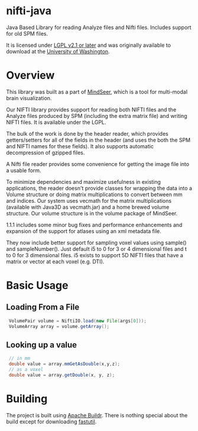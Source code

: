 nifti-java
==========

Java Based Library for reading Analyze files and Nifti files.  Includes support for old SPM files. 

It is licensed under [LGPL v2.1 or later](http://www.gnu.org/licenses/lgpl-2.1.txt) and was originally available to download at the [University of Washington](http://sig.biostr.washington.edu/projects/MindSeer/subproject/index.html).

Overview
========

This library was built as a part of [MindSeer](http://sig.biostr.washington.edu/projects/MindSeer/index.html), which is a tool for multi-modal brain visualization.

Our NIFTI library provides support for reading both NIFTI files and the Analyze files produced by SPM (including the extra matrix file) and writing NIFTI files.  It is available under the LGPL.

The bulk of the work is done by the header reader, which provides getters/setters for all of the fields in the header (and uses the both the SPM and NIFTI names for these fields). It also supports automatic decompression of gzipped files.

A Nifti file reader provides some convenience for getting the image file into a usable form. 

To minimize dependencies and maximize usefulness in existing applications, the reader doesn't provide classes for wrapping the data into a Volume structure or doing matrix multiplications to convert between mm and indices.  Our system uses vecmath for the matrix multiplications (available with Java3D as vecmath.jar) and a home brewed volume structure. Our volume structure is in the volume package of MindSeer.

1.1.1 includes some minor bug fixes and performance enhancements and expansion of the support for atlases using an xml metadata file.

They now include better support for sampling voxel values using sample() and sampleNumber(). Just default i5 to 0 for 3 or 4 dimensional files and t to 0 for 3 dimensional files. i5 exists to support 5D NIFTI files that have a matrix or vector at each voxel (e.g. DTI).

Basic Usage
===========

## Loading From a File
```java
 VolumePair volume = NiftiIO.load(new File(args[0]));
 VolumeArray array = volume.getArray();
```
## Looking up a value
```java
 // in mm
 double value = array.mmGetAsDouble(x,y,z);
 // as a voxel
 double value = array.getDouble(x, y, z);
```


Building
========

The project is built using [Apache Buildr](http://buildr.apache.org/).  There is nothing special about the build except for downloading [fastutil](http://fastutil.di.unimi.it/).
